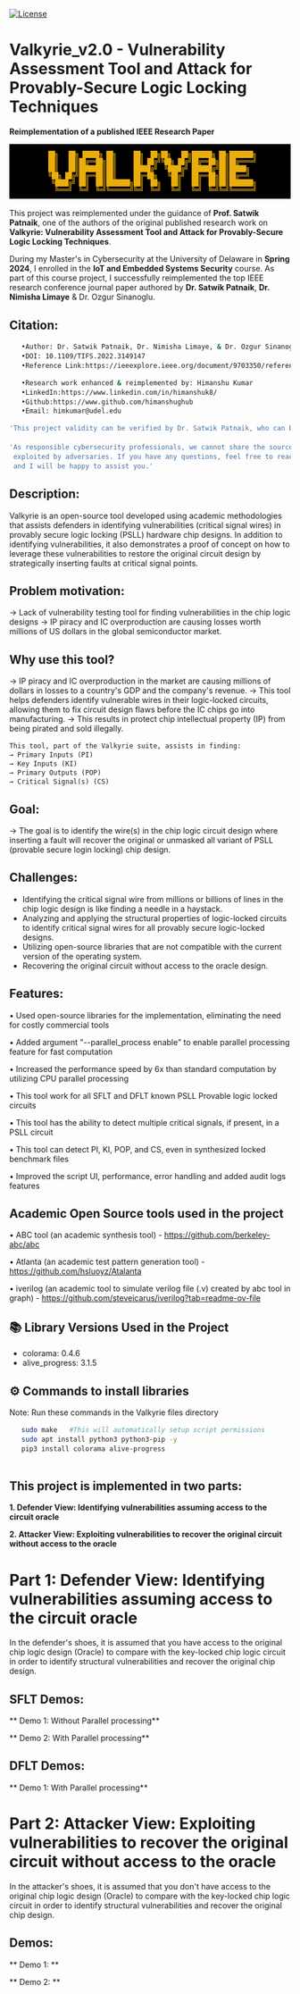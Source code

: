 [![License](https://img.shields.io/badge/License-GPL--3.0-blue)](https://github.com/himanshughub/Valkyrie_v2.0/blob/main/LICENSE)

# Valkyrie_v2.0 - Vulnerability Assessment Tool and Attack for Provably-Secure Logic Locking Techniques

**Reimplementation of a published IEEE Research Paper**

![Valkyrie Logo](https://github.com/himanshughub/Valkyrie_v2.0/blob/main/Images/Valkyrie_logo.png)

This project was reimplemented under the guidance of **Prof. Satwik Patnaik**, one of the authors of the original published research work on **Valkyrie: Vulnerability Assessment Tool and Attack for Provably-Secure Logic Locking Techniques**.  

During my Master's in Cybersecurity at the University of Delaware in **Spring 2024**, I enrolled in the **IoT and Embedded Systems Security** course. As part of this course project, I successfully reimplemented the top IEEE research conference journal paper authored by **Dr. Satwik Patnaik**, **Dr. Nimisha Limaye** & Dr. Ozgur Sinanoglu.

## Citation:
```bash
   •Author: Dr. Satwik Patnaik, Dr. Nimisha Limaye, & Dr. Ozgur Sinanoglu
   •DOI: 10.1109/TIFS.2022.3149147
   •Reference Link:https://ieeexplore.ieee.org/document/9703350/references#references
```
```bash
   •Research work enhanced & reimplemented by: Himanshu Kumar
   •LinkedIn:https://www.linkedin.com/in/himanshuk8/
   •Github:https://www.github.com/himanshughub
   •Email: himkumar@udel.edu
```
```bash
'This project validity can be verified by Dr. Satwik Patnaik, who can be reached at satwik@udel.edu'

'As responsible cybersecurity professionals, we cannot share the source code publicly, as it could be
 exploited by adversaries. If you have any questions, feel free to reach out to  himkumar@udel.edu,
 and I will be happy to assist you.'
```

## Description:
Valkyrie is an open-source tool developed using academic methodologies that assists defenders
in identifying vulnerabilities (critical signal wires) in provably secure logic locking (PSLL)
hardware chip designs. In addition to identifying vulnerabilities, it also demonstrates a proof
of concept on how to leverage these vulnerabilities to restore the original circuit design by
strategically inserting faults at critical signal points.

## Problem motivation:
→ Lack of vulnerability testing tool for finding vulnerabilities in the chip logic designs
→ IP piracy and IC overproduction are causing losses worth millions of US dollars in the global
  semiconductor market.

## Why use this tool?
→ IP piracy and IC overproduction in the market are causing millions of dollars in losses to 
  a country's GDP and the company's revenue.
→ This tool helps defenders identify vulnerable wires in their logic-locked circuits, allowing
  them to fix circuit design flaws before the IC chips go into manufacturing.
→ This results in protect chip intellectual property (IP) from being pirated and sold illegally.

    This tool, part of the Valkyrie suite, assists in finding:
    → Primary Inputs (PI)
    → Key Inputs (KI)
    → Primary Outputs (POP)
    → Critical Signal(s) (CS)

## Goal:
→ The goal is to identify the wire(s) in the chip logic circuit design where inserting a fault will
  recover the original or unmasked all variant of PSLL (provable secure login locking) chip design.

## Challenges:
- Identifying the critical signal wire from millions or billions of lines in the chip logic design
  is like finding a needle in a haystack.
- Analyzing and applying the structural properties of logic-locked circuits to identify critical
  signal wires for all provably secure logic-locked designs.
- Utilizing open-source libraries that are not compatible with the current version of the operating
  system.
- Recovering the original circuit without access to the oracle design.

## Features:
• Used open-source libraries for the implementation, eliminating the need for costly commercial tools

• Added argument "--parallel_process enable" to enable parallel processing feature for fast computation

• Increased the performance speed by 6x than standard computation by utilizing CPU parallel processing

• This tool work for all SFLT and DFLT known PSLL Provable logic locked circuits

• This tool has the ability to detect multiple critical signals, if present, in a PSLL circuit

• This tool can detect PI, KI, POP, and CS, even in synthesized locked benchmark files

• Improved the script UI, performance, error handling and added audit logs features
   
## Academic Open Source tools used in the project
   • ABC tool (an academic synthesis tool) - https://github.com/berkeley-abc/abc
   
   • Atlanta (an academic test pattern generation tool) - https://github.com/hsluoyz/Atalanta
   
   • iverilog (an academic tool to simulate verilog file (.v) created by abc tool in graph) - https://github.com/steveicarus/iverilog?tab=readme-ov-file

## 📚 Library Versions Used in the Project
- colorama: 0.4.6
- alive_progress: 3.1.5

## ⚙️ Commands to install libraries
Note: Run these commands in the Valkyrie files directory
 ```bash
    sudo make   #This will automatically setup script permissions
    sudo apt install python3 python3-pip -y
    pip3 install colorama alive-progress
    
 ```

## This project is implemented in two parts:
   **1. Defender View: Identifying vulnerabilities assuming access to the circuit oracle**
   
   **2. Attacker View: Exploiting vulnerabilities to recover the original circuit without access to the oracle**

# **Part 1: Defender View: Identifying vulnerabilities assuming access to the circuit oracle**

In the defender's shoes, it is assumed that you have access to the original chip logic design (Oracle) to compare
with the key-locked chip logic circuit in order to identify structural vulnerabilities and recover the original 
chip design.

## SFLT Demos:

** Demo 1: Without Parallel processing** 


** Demo 2: With Parallel processing** 

## DFLT Demos:

** Demo 1: With Parallel processing**


# **Part 2: Attacker View: Exploiting vulnerabilities to recover the original circuit without access to the oracle**

In the attacker's shoes, it is assumed that you don't have access to the original chip logic design (Oracle) to 
compare with the key-locked chip logic circuit in order to identify structural vulnerabilities and recover the 
original chip design.

## Demos:

** Demo 1: ** 


** Demo 2: ** 
